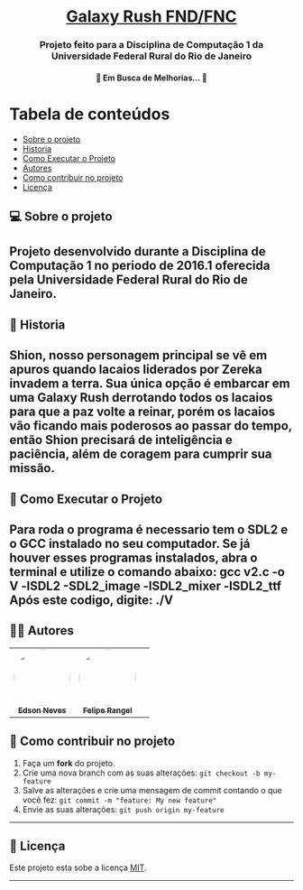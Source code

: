 <h1 align="center">
     <a href="#" > Galaxy Rush FND/FNC </a>
</h1>
<h3 align="center">
    Projeto feito para a Disciplina de Computação 1 da Universidade Federal Rural do Rio de Janeiro
</h3>

<h4 align="center"> 
	🚧  Em Busca de Melhorias...  🚧
</h4>

Tabela de conteúdos
=================
<!--ts-->
   * [Sobre o projeto](#-sobre-o-projeto)
   * [Historia](#-Historia)
   * [Como Executar o Projeto](#-como-Executar-o-Projeto)
   * [Autores](#-autores)
   * [Como contribuir no projeto](#-como-contribuir-no-projeto)
   * [Licença](#user-content--licença)
<!--te-->


## 💻 Sobre o projeto

Projeto desenvolvido durante a Disciplina de Computação 1 no periodo de 2016.1 oferecida pela Universidade Federal Rural do Rio de Janeiro.
---

## 🦸 Historia
Shion, nosso personagem principal se vê em apuros quando lacaios liderados por Zereka invadem a terra. Sua única opção é embarcar em uma Galaxy Rush derrotando todos os lacaios para que a paz volte a reinar, porém os lacaios vão ficando mais poderosos ao passar do tempo, então Shion precisará de inteligência e paciência, além de coragem para cumprir sua missão.
---

## 🚀 Como Executar o Projeto

Para roda o programa é necessario tem o SDL2 e o GCC instalado no seu computador.
Se já houver esses programas instalados, abra o terminal e utilize o comando abaixo:
gcc v2.c -o V -lSDL2 -SDL2_image -lSDL2_mixer -lSDL2_ttf
Após este codigo, digite:
./V
---

## 👨‍💻 Autores

<table>
  <tr>
    <td align="center"><a href="https://github.com/edds018"><img style="border-radius: 50%;" src="https://avatars0.githubusercontent.com/u/20283003?s=400&u=24d9b354295b193681be1bcad171885858e43394&v=4" width="100px;" alt=""/><br /><sub><b>Edson Neves</b></sub></a><br /></td>
    <td align="center"><a href="https://github.com/EoqLp"><img style="border-radius: 50%;" src="https://avatars2.githubusercontent.com/u/23413851?s=400&u=09cb131da4653d6e58a6885a99d1b239e84b8b3e&v=4" width="100px;" alt=""/><br /><sub><b>Felipe Rangel</b></sub></a><br /></td>
    <td align="center"></td>   
  </tr>
</table>

## 💪 Como contribuir no projeto

1. Faça um **fork** do projeto.
2. Crie uma nova branch com as suas alterações: `git checkout -b my-feature`
3. Salve as alterações e crie uma mensagem de commit contando o que você fez: `git commit -m "feature: My new feature"`
4. Envie as suas alterações: `git push origin my-feature`

---

## 📝 Licença

Este projeto esta sobe a licença [MIT](./LICENSE).

---
